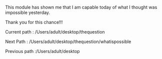 This module has shown me that I am capable today of what I thought was 
impossible yesterday. 

Thank you for this chance!!!

Current path : /Users/adult/desktop/thequestion

Next Path : /Users/adult/desktop/thequestion/whatispossible

Previous path :/Users/adult/desktop
